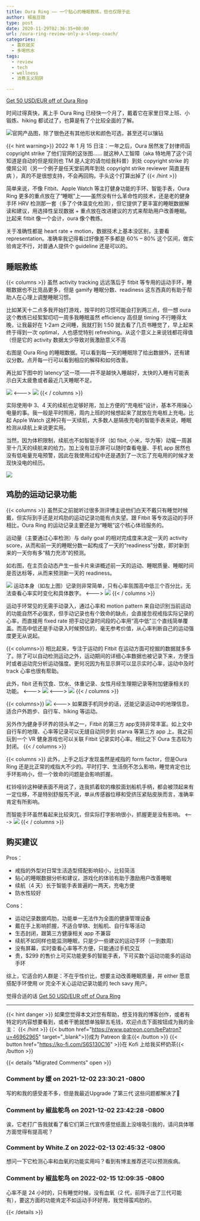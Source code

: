```yaml
---
title: Oura Ring —— 一个贴心的睡眠教练，但也仅限于此
author: 椒盐豆豉
type: post
date: 2020-11-29T02:36:35+00:00
url: /oura-ring-review-only-a-sleep-coach/
categories:
  - 喜欢就买
  - 多喝热水
tags:
  - review
  - tech
  - wellness
  - 消费主义陷阱

---
```

[Get 50 USD/EUR off of Oura Ring](https://ouraring.com/discount/97b322fdf4)

时间过得真快，离上手 Oura Ring 已经快一个月了，戴着它在家里日常上班、小锻炼、hiking 都试过了，也算是有了个比较全面的了解。

![官网产品图，除了银色还有其他形状和颜色可选，甚至还可以镶钻](https://media.douchi.space/douchi/media_attachments/files/110/455/210/911/774/751/original/76df45e6737a7c5f.png)

{{< hint warning>}}
2022 年 1 月 15 日注：一年之后，Oura 居然发了封律师函 copyright strike 了他们官网的这张图…… 就这种人工智障（aka 特地用了这个词知道是自动的但是规则也 TM 是人定的请勿给我科普）到处 copyright strike 的傻屌公司（另一个例子是任天堂前两年到处 copyright strike reviewer 简直是有病 ），真的不是很想支持，不会再回购。手头这个打算出掉了
{{< /hint >}}

简单来说，不像 Fitbit、Apple Watch 等主打健身功能的手环、智能手表，Oura Ring 更多的重点放在了“睡眠”上——虽然没有什么革命性的技术，还是老的健身手环 HRV 检测那一套（多了个体温变化检测），但它提供了更丰富的睡眠数据解读和建议，用选择性呈现数据 + 重点放在改进建议的方式来帮助用户改善睡眠。比起来 fitbit 像一个会计，oura 像个教练。

关于准确性都是 heart rate + motion，数据技术上基本没区别，主要看 representation。准确率我记得看过好像差不多都是 60% – 80% 这个区间，做实验肯定不行，对普通人提供个 guideline 还是可以的。

## 睡眠教练

{{< columns >}}
虽然 activity tracking 远远落后于 fitbit 等专用的运动手环，睡眠数据也不比竞品更多，但是 gamify 睡眠分数、readiness 这东西真的有助于帮助人在心理上调整睡眠习惯。

比如某天十二点多我开始打游戏，按平时的习惯可能会打到两三点，但一想 oura 这个教练已经絮絮叨叨一周多我睡眠虽然 efficiency 高但是 timing 不行睡得太晚，让我最好在 1-2am 之间睡，我就打到 1:50 就去看了几页书睡觉了，早上起来终于得到一次 optimal，人也感觉特别 refreshing。从这个意义上来说钱都花得值（但是它的 activity 数据太少导致对我激励意义不高

右图是 Oura Ring 的睡眠数据。可以看到每一天的睡眠除了给出数据外，还有建议分数。点开每一行可以看到相应的解释和如何改善。

再比如下图中的 latency“这一项——并不是越快入睡越好，太快的入睡有可能表示白天太疲惫或者最近几天睡眠不足。

![](https://media.douchi.space/douchi/media_attachments/files/110/455/213/383/610/818/original/673b08cc76ac7cce.png)
<--->
![](https://media.douchi.space/douchi/media_attachments/files/105/215/983/666/522/603/original/57f6c5d2bf399733.jpeg)
{{< / columns >}}

实际使用中 3、4 天的续航也足够好用，加上方便的“充电桩“设计，基本不用操心电量的事。我一般是平时照用，周内上班的时候想起来了就放在充电桩上充电。比起 Apple Watch 这种只有一天续航，大多数人是隔夜充电的智能手表来说，睡眠检测从续航上来说更实用。

当然，因为体积限制，续航也不如智能手环（如 fibit, 小米，华为等）动辄一周甚至十几天的续航来的给力。加上没有显示屏可以随时查看电量、手机 app 居然也没有低电量充电预警，因此在我使用过程中还是遇到了一次忘了充电用的时候才发现快没电的经历。

![](https://media.douchi.space/douchi/media_attachments/files/110/455/214/039/596/942/original/b4d409afa85496ac.png)

## 鸡肋的运动记录功能

{{< columns >}}
虽然买之前就听过很多测评博主说他们白天不戴只有睡觉时候戴，但实际到手还是对鸡肋的运动记录功能有点失望。跟 Fitbit 等专攻运动的手环相比，Oura Ring 的运动记录主要还是为“睡眠”这个核心体验服务的。

运动量（主要通过心率检测）与 daily goal 的相对完成度来决定一天的 activity score，从而和前一天的睡眠分数一起构成了一天的“readiness”分数，即对新到来的一天你有多“精力充沛”的预测。

如右图，在主页会动态产生一些卡片来讲概述前一天的运动、睡眠质量、睡眠时间是否达标等，从而来预测新一天的 readiness。

![](https://media.douchi.space/douchi/media_attachments/files/110/455/214/631/460/259/original/a6c940d73feafe8b.png)
运动本身（如左上图）记录则非常简单，只有心率氛围高中低三个百分比，无法查看心率实时变化和具体数字。
<--->
![](https://media.douchi.space/douchi/media_attachments/files/110/455/215/581/268/344/original/5d4a85e0bb08009b.png)
{{< / columns >}}


运动手环常见的无需手动录入，通过心率和 motion pattern 来自动识别当前运动的功能自然不必强求，但手动记录也有个致命的缺点，会直接忽视戒指实际记录的心率，而直接用 fixed rate 把手动记录时间段的心率用“高中低”三个直线简单覆盖。而高中低还是手动录入时候预估的，毫无参考价值，从心率判断自己的运动强度更无从说起。

{{< columns>}}
相比起来，专注于运动的 Fitbit 在运动方面可挖掘的数据就多多了。除了可以自动检测运动之外，运动期间的详细心率数据也被记录下来，方便当时或者运动完分析运动强度。更何况因为有显示屏可以显示实时心率，运动中及时 track 心率也很有帮助。

此外，fibit 还有饮食、饮水、体重记录、女性月经生理期记录等附加健康相关的功能。
<--->
![](https://media.douchi.space/douchi/media_attachments/files/110/455/216/127/945/633/original/ba607f182938e39b.png)
<--->
![](https://media.douchi.space/douchi/media_attachments/files/110/455/216/679/193/251/original/f8184408f67ef173.png)
{{< / columns >}}

{{< columns>}}
![](https://media.douchi.space/douchi/media_attachments/files/110/455/217/138/672/731/original/2c46b9691b280f09.png)
<--->
如果跟手机同步的话，还能记录运动中的地理信息，适合户外跑步、自行车、hiking 等运动。

另外作为健身手环界的领头羊之一，Fitbit 的第三方 app支持非常丰富。如上文中自行车的地理、心率等记录可以无缝自动同步到 starva 等第三方 app 上。我之前玩到一个 VR 健身游戏也可以关联 Fitbit 记录实时心率。相比之下 Oura 生态较为封闭。
{{< / columns >}}

{{< columns >}}
此外，上手之后才发现虽然是戒指的 form factor，但是Oura Ring 还是比正常的戒指大不少的。平时打字、生活倒不怎么影响，睡觉肯定也比手环影响小，但一个致命的问题是会影响抓握。

杠铃哑铃这种硬表面不用说了，连我抓着软的橡胶面划船机手柄，都会被顶起来有一定位移，不是特别舒服先不说，单从传感器位移和受挤压紧贴皮肤而言，准确率肯定有所影响。

而智能手环虽然看起来比较突兀，但实际打字影响很小，抓握更是没有影响。
<--->
![](https://media.douchi.space/douchi/media_attachments/files/110/455/217/791/678/325/original/16ac4512eff5846b.png)
{{< / columns >}}

## 购买建议

Pros：

- 戒指的外型对日常生活造型搭配影响较小，比较简洁
- 贴心的睡眠数据分析和建议，游戏化的体验有助于激励用户改善睡眠
- 续航（4 天）长于智能手表普遍的一两天，充电方便
- 防水性较好

Cons：

- 运动记录数据鸡肋，功能单一无法作为全面的健康管理设备
- 戴在手上影响抓握，不适合举铁、划船机、自行车等活动
- 生态封闭，跟第三方健康相关 app 不兼容
- 续航不如同样也能监测睡眠，只是少一些建议的运动手环（一到数周）
- 没有屏幕，实时查看心率等不方便，只能通过手机交互
- 贵，$299 的售价上可买功能更多的智能手表，下可买数个运动功能多的运动手环

综上，它适合的人群是：不在乎性价比，想要主动改善睡眠质量，并 either 愿意搭配手环使用 or 完全不关心运动记录功能的 tech savy 用户。

觉得合适的话 [Get 50 USD/EUR off of Oura Ring](https://ouraring.com/discount/97b322fdf4)

---
{{< hint danger >}}
如果您觉得本文对您有帮助，想支持我的博客创作，或者有特定的内容想要看到，或者干脆就想单独聊五毛钱，欢迎点击下面按钮成为我的金主：
{{< /hint >}}
{{< button href="https://www.patreon.com/bePatron?u=46962965" target="_blank">}}成为 Patreon 金主{{< /button >}}
{{< button href="https://ko-fi.com/S6S130C16" >}}在 Kofi 上给我买杯奶茶{{< /button >}}

{{< details "Migrated Comments" open >}}

### Comment by 媛 on 2021-12-02 23:30:21 -0800
写的和我的感受差不多，但是我最近Upgrade 了第三代 这些问题都解决了🤩

### Comment by 椒盐鸵鸟 on 2021-12-02 23:42:28 -0800
诶，它老打广告我就看了看它们第三代宣传感觉纸面上没啥吸引我的，请问具体哪方面觉得有提高呢？

### Comment by White.Z on 2022-02-13 02:45:32 -0800
想问一下它检测心率和血氧的功能实用吗？看到有博主推荐还可以预测疾病。

### Comment by 椒盐鸵鸟 on 2022-02-15 12:09:35 -0800
心率不是 24 小时的，只有睡觉时候，没有血氧（2 代，前阵子出了三代可能有），要这方面的功能肯定不如运动手环好用，我觉得蛮鸡肋的。

{{< /details >}}